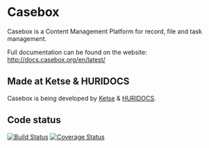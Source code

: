 Casebox
=======

Casebox is a Content Management Platform for record, file and task management.

Full documentation can be found on the website:
http://docs.casebox.org/en/latest/

Made at Ketse & HURIDOCS
-------------------------

Casebox is being developed by [Ketse](https://www.ketse.com/) & [HURIDOCS](https://www.huridocs.org/).


Code status
-----------

[![Build Status](https://travis-ci.org/KETSE/casebox.svg?branch=v2)](https://travis-ci.org/KETSE/casebox)
[![Coverage Status](https://coveralls.io/repos/github/KETSE/casebox/badge.svg?branch=v2)](https://coveralls.io/github/KETSE/casebox?branch=v2)